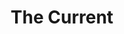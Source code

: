 ---
layout: project
title: The Current
permalink: /projects/thecurrent/
directlink: true
subhead: Website redesign, Fall 2012
link: http://www.thecurrent.org
image: thecurrent.jpg
excerpt: <p>A complete overhaul of the existing site added compatibility with mobile devices. The site was built using a mix of existing in-house content management systems and with WordPress.</p>

---